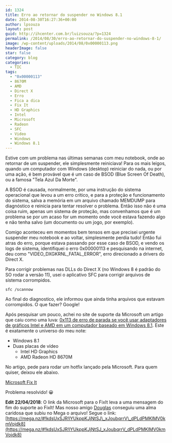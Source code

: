 ```yaml
---
id: 1324
title: Erro ao retornar do suspender no Windows 8.1
date: 2014-08-30T16:27:36+00:00
author: lpsouza
layout: post
guid: http://ihcenter.com.br/luizsouza/?p=1324
permalink: /2014/08/30/erro-ao-retornar-do-suspender-no-windows-8-1/
image: /wp-content/uploads/2014/08/0x00000113.png
headerImage: false
star: false
category: blog
categories:
  - TIC
tags:
  - "0x00000113"
  - 8670M
  - AMD
  - Direct X
  - Erro
  - Fica a dica
  - Fix It
  - HD Graphics
  - Intel
  - Microsoft
  - Radeon
  - SFC
  - Video
  - Windows
  - Windows 8.1
---
```

Estive com um problema nas últimas semanas com meu notebook, onde ao retornar de um suspender, ele simplesmente reiniciava! Para os mais leigos, quando um computador com Windows (desktop) reiniciar do nada, ou por uma ação, é bem provável que é um caso de BSOD (Blue Screen Of Death), ou a famosa "Tela Azul Da Morte".

A BSOD é causada, normalmente, por uma instrução do sistema operacional que levou a um erro critico, e para a proteção e funcionamento do sistema, salva a memória em um arquivo chamado MEMDUMP para diagnóstico e reinicia para tentar resolver o problema. Então isso não é uma coisa ruim, apenas um sistema de proteção, mas convenhamos que é um problema se por um acaso for um momento onde você estava fazendo algo e não tenha salvo (um documento ou um jogo, por exemplo).

Comigo aconteceu em momentos bem tensos em que precisei urgente suspender meu notebook e ao voltar, simplesmente perdia tudo! Então fui atras do erro, porque estava passando por esse caso de BSOD, e vendo os logs de sistema, identifiquei o erro 0x00000113 e pesquisando na internet, deu como "VIDEO\_DXGKRNL\_FATAL_ERROR", erro direcionado a drivers do Direct X.

Para corrigir problemas nas DLLs do Direct X (no Windows 8 é padrão do SO rodar a versão 11), usei o aplicativo SFC para corrigir arquivos de sistema corrompidos.

`sfc /scannow`

Ao final do diagnostico, ele informou que ainda tinha arquivos que estavam corrompidos. O que fazer? Google!

Após pesquisar um pouco, achei no site de suporte da Microsoft um artigo que caiu como uma luva: <a title="0x113 de erro de parada se você usar adaptadores de gráficos Intel e AMD em um computador baseado em Windows 8.1" href="http://support.microsoft.com/kb/2990029" target="_blank">0x113 de erro de parada se você usar adaptadores de gráficos Intel e AMD em um computador baseado em Windows 8.1</a>. Este é exatamente o universo do meu note:

* Windows 8.1
* Duas placas de vídeo
  * Intel HD Graphics
  * AMD Radeon HD 8670M

No artigo, pede para rodar um hotfix lançado pela Microsoft. Para quem quiser, deixou ele abaixo.

[Microsoft Fix It](http://go.microsoft.com/?linkid=9852297)

Problema resolvido! 😀

**Edit 22/04/2018**: O link da Microsoft para o FixIt leva a uma mensagem do fim do suporte ao FixIt! Mas nosso amigo [Douglas](https://luizsouza.com.br/2014/08/30/erro-ao-retornar-do-suspender-no-windows-8-1/#comment-4122478287) conseguiu uma alma caridosa que subiu no Mega o arquivo! Segue o link: [https://mega.nz/#!kdsUxSJR!lYUkppKJjNtSJ\_xJoubqrrV\_dPLdPMKlMV0kmVojdk8](https://mega.nz/#!kdsUxSJR!lYUkppKJjNtSJ_xJoubqrrV_dPLdPMKlMV0kmVojdk8)
